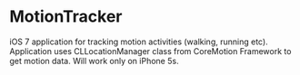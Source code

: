 MotionTracker
=============

iOS 7 application for tracking motion activities (walking, running etc). Application uses CLLocationManager class from CoreMotion Framework to get motion data. Will work only on iPhone 5s.
